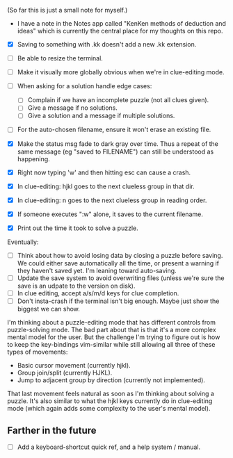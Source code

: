 (So far this is just a small note for myself.)

* I have a note in the Notes app called "KenKen methods of deduction and ideas"
  which is currently the central place for my thoughts on this repo.

- [x] Saving to something with .kk doesn't add a new .kk extension.
- [ ] Be able to resize the terminal.
- [ ] Make it visually more globally obvious when we're in clue-editing mode.
- [ ] When asking for a solution handle edge cases:
  + [ ] Complain if we have an incomplete puzzle (not all clues given).
  + [ ] Give a message if no solutions.
  + [ ] Give a solution and a message if multiple solutions.
- [ ] For the auto-chosen filename, ensure it won't erase an existing file.
- [x] Make the status msg fade to dark gray over time. Thus a repeat of the same
      message (eg "saved to FILENAME") can still be understood as happening.
- [x] Right now typing 'w' and then hitting esc can cause a crash.

- [x] In clue-editing: hjkl goes to the next clueless group in that dir.
- [x] In clue-editing: n goes to the next clueless group in reading order.
- [x] If someone executes ":w" alone, it saves to the current filename.
- [x] Print out the time it took to solve a puzzle.

Eventually:
- [ ] Think about how to avoid losing data by closing a puzzle before saving.
      We could either save automatically all the time, or present a warning if
      they haven't saved yet. I'm leaning toward auto-saving.
- [ ] Update the save system to avoid overwriting files (unless we're sure the
      save is an udpate to the version on disk).
- [ ] In clue editing, accept a/s/m/d keys for clue completion.
- [ ] Don't insta-crash if the terminal isn't big enough.
      Maybe just show the biggest we can show.

I'm thinking about a puzzle-editing mode that has different controls from
puzzle-solving mode. The bad part about that is that it's a more complex mental
model for the user. But the challenge I'm trying to figure out is how to keep
the key-bindings vim-similar while still allowing all three of these types of
movements:

* Basic cursor movement (currently hjkl).
* Group join/split (currently HJKL).
* Jump to adjacent group by direction (currently not implemented).

That last movement feels natural as soon as I'm thinking about solving a puzzle.
It's also similar to what the hjkl keys currently do in clue-editing mode (which
again adds some complexity to the user's mental model).

## Farther in the future

- [ ] Add a keyboard-shortcut quick ref, and a help system / manual.
